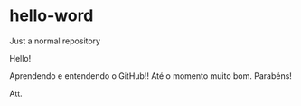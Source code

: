# hello-word
Just a normal repository


Hello!

Aprendendo e entendendo o GitHub!! Até o momento muito bom. Parabéns!

Att.
